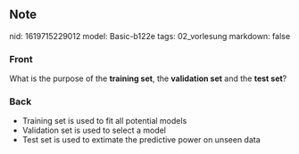 ## Note
nid: 1619715229012
model: Basic-b122e
tags: 02_vorlesung
markdown: false

### Front
What is the purpose of the <b>training set</b>, the <b>validation set</b> and the <b>test set</b>?

### Back
<div>
  <div>
    <ul>
      <li>Training set is used to fit all potential models
      <li>Validation set is used to select a model
      <li>Test set is used to extimate the predictive power on
      unseen data
    </ul>
  </div>
</div>
